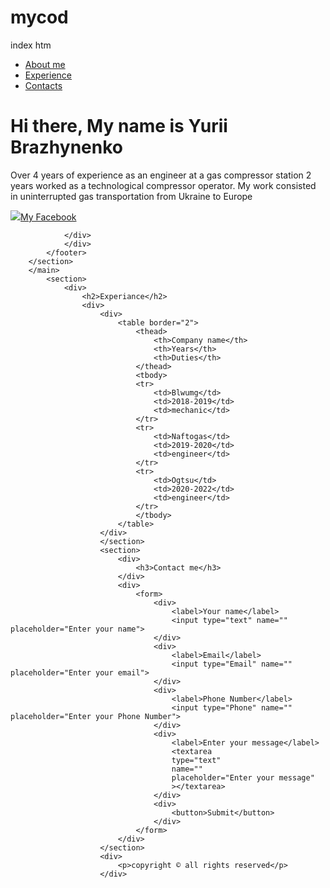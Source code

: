 # mycod
index htm
<!DOCTYPE html>
<html>
<head>
	<meta charset="utf-8">
	<meta name="viewport" content="width=device-width, initial-scale=1">
	<title>Yurii Brazhynenko page</title>
	<link rel="stylesheet" type="text/css" href="#">
</head>
<body>
<nav>
	<ul>
		<li><a href="#"> About me</a></li>
		<li><a href="#"> Experience<a></li>
		<li><a href="#"> Contacts<a></li>
	</ul>
</nav>
<main>
	<div>
		<h1>Hi there,
		    My name is Yurii Brazhynenko</h1>
	</div>	
	<div>
	<p>
	Over 4 years of experience as an engineer at a gas compressor station
	2 years worked as a technological compressor operator.
	My work consisted in uninterrupted gas transportation from Ukraine to Europe
	<p>
	</div>
		<section>
			<footer>
				<div>
				<div>
					<a href="https://www.facebook.com/yura.brazhynenko/"	target="blank"><img src="./images/facebook.png">My Facebook</a>
				
				</div>
				</div>
			</footer>
		</section>
		</main>
			<section>
				<div>
					<h2>Experiance</h2>
					<div>
						<div>
							<table border="2">
								<thead>
									<th>Company name</th>
									<th>Years</th>
									<th>Duties</th>
								</thead>
								<tbody>
								<tr>
									<td>Blwumg</td>
									<td>2018-2019</td>
									<td>mechanic</td>
								</tr>
								<tr>
									<td>Naftogas</td>
									<td>2019-2020</td>
									<td>engineer</td>
								</tr>
								<tr>
									<td>Ogtsu</td>
									<td>2020-2022</td>
									<td>engineer</td>
								</tr>
								</tbody>
							</table>
						</div>
						</section>
						<section>
							<div>
								<h3>Contact me</h3>
							</div>
							<div>
								<form>
									<div>
										<label>Your name</label>
										<input type="text" name="" placeholder="Enter your name">
									</div>
									<div>
										<label>Email</label>
										<input type="Email" name="" placeholder="Enter your email">
									</div>
									<div>
										<label>Phone Number</label>
										<input type="Phone" name="" placeholder="Enter your Phone Number">
									</div>
									<div>
										<label>Enter your message</label>
										<textarea
										type="text"
										name=""
										placeholder="Enter your message"
										></textarea>
									</div>
									<div>
										<button>Submit</button>
									</div>
								</form>
							</div>
						</section>
						<div>
							<p>copyright © all rights reserved</p>
						</div>

</body>
</html>
